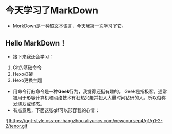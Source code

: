 # 今天学习了MarkDown
* MorkDown是一种超文本语言，今天我第一次学习了它。
## Hello MarkDown！
* 接下来我还会学习：
1. Git的基础命令
1. Hexo框架
1. Hexo更换主题
* 用命令行敲命令是一种**Geek**行为，我觉得还挺有趣的。
Geek是指极客，通常被用于形容计算机和网络技术有狂热兴趣并投入大量时间钻研的人。所以俗称发烧友或怪杰。
* 有点意思，下面这张gif可以形容我的心情：

![]https://qgt-style.oss-cn-hangzhou.aliyuncs.com/newcoursep4/g1/g1-2-2/tenor.gif
